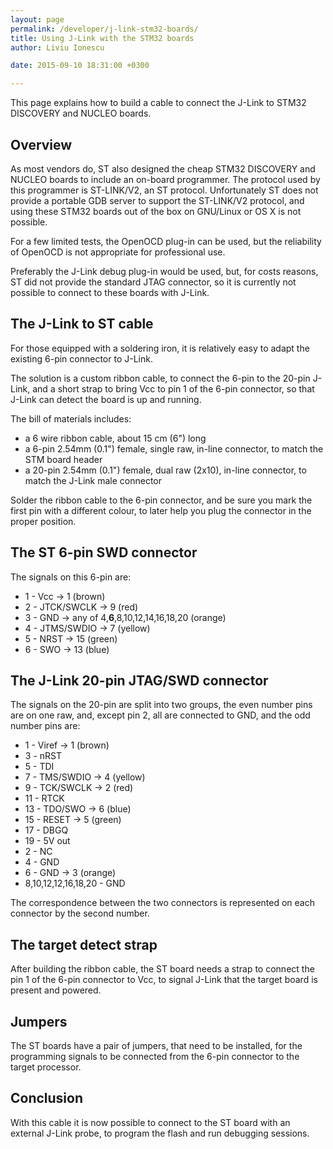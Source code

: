 ```yaml
---
layout: page
permalink: /developer/j-link-stm32-boards/
title: Using J-Link with the STM32 boards
author: Liviu Ionescu

date: 2015-09-10 18:31:00 +0300

---
```


This page explains how to build a cable to connect the J-Link to STM32 DISCOVERY and NUCLEO boards.

## Overview

As most vendors do, ST also designed the cheap STM32 DISCOVERY and NUCLEO boards to include an on-board programmer. The protocol used by this programmer is ST-LINK/V2, an ST protocol. Unfortunately ST does not provide a portable GDB server to support the ST-LINK/V2 protocol, and using these STM32 boards out of the box on GNU/Linux or OS X is not possible.

For a few limited tests, the OpenOCD plug-in can be used, but the reliability of OpenOCD is not appropriate for professional use.

Preferably the J-Link debug plug-in would be used, but, for costs reasons, ST did not provide the standard JTAG connector, so it is currently not possible to connect to these boards with J-Link.

## The J-Link to ST cable

For those equipped with a soldering iron, it is relatively easy to adapt the existing 6-pin connector to J-Link.

The solution is a custom ribbon cable, to connect the 6-pin to the 20-pin J-Link, and a short strap to bring Vcc to pin 1 of the 6-pin connector, so that J-Link can detect the board is up and running.

The bill of materials includes:

-   a 6 wire ribbon cable, about 15 cm (6") long
-   a 6-pin 2.54mm (0.1") female, single raw, in-line connector, to match the STM board header
-   a 20-pin 2.54mm (0.1") female, dual raw (2x10), in-line connector, to match the J-Link male connector

Solder the ribbon cable to the 6-pin connector, and be sure you mark the first pin with a different colour, to later help you plug the connector in the proper position.

## The ST 6-pin SWD connector

The signals on this 6-pin are:

-   1 - Vcc → 1 (brown)
-   2 - JTCK/SWCLK → 9 (red)
-   3 - GND → any of 4,**6**,8,10,12,14,16,18,20 (orange)
-   4 - JTMS/SWDIO → 7 (yellow)
-   5 - NRST → 15 (green)
-   6 - SWO → 13 (blue)

## The J-Link 20-pin JTAG/SWD connector

The signals on the 20-pin are split into two groups, the even number pins are on one raw, and, except pin 2, all are connected to GND, and the odd number pins are:

-   1 - Viref → 1 (brown)
-   3 - nRST
-   5 - TDI
-   7 - TMS/SWDIO → 4 (yellow)
-   9 - TCK/SWCLK → 2 (red)
-   11 - RTCK
-   13 - TDO/SWO → 6 (blue)
-   15 - RESET → 5 (green)
-   17 - DBGQ
-   19 - 5V out
-   2 - NC
-   4 - GND
-   6 - GND → 3 (orange)
-   8,10,12,12,16,18,20 - GND

The correspondence between the two connectors is represented on each connector by the second number.

## The target detect strap

After building the ribbon cable, the ST board needs a strap to connect the pin 1 of the 6-pin connector to Vcc, to signal J-Link that the target board is present and powered.

## Jumpers

The ST boards have a pair of jumpers, that need to be installed, for the programming signals to be connected from the 6-pin connector to the target processor.

## Conclusion

With this cable it is now possible to connect to the ST board with an external J-Link probe, to program the flash and run debugging sessions.

